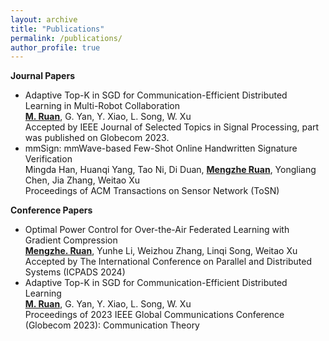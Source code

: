 ```yaml
---
layout: archive
title: "Publications"
permalink: /publications/
author_profile: true
---
```

<!--
**Preprint and Under Review**
-->



**Journal Papers**
* Adaptive Top-K in SGD for Communication-Efficient Distributed Learning in Multi-Robot Collaboration <br>
  **<u>M. Ruan</u>**, G. Yan, Y. Xiao, L. Song, W. Xu <br>
  Accepted by IEEE Journal of Selected Topics in Signal Processing, part was published on Globecom 2023.
* mmSign: mmWave-based Few-Shot Online Handwritten Signature Verification <br>
  Mingda Han, Huanqi Yang, Tao Ni, Di Duan, **<u>Mengzhe Ruan</u>**, Yongliang Chen, Jia Zhang, Weitao Xu <br>
  Proceedings of ACM Transactions on Sensor Network (ToSN)
  
**Conference Papers**
* Optimal Power Control for Over-the-Air Federated Learning with Gradient Compression <br>
  **<u>Mengzhe. Ruan</u>**, Yunhe Li, Weizhou Zhang, Linqi Song, Weitao Xu <br>
  Accepted by The International Conference on Parallel and Distributed Systems (ICPADS 2024)
* Adaptive Top-K in SGD for Communication-Efficient Distributed Learning <br>
  **<u>M. Ruan</u>**, G. Yan, Y. Xiao, L. Song, W. Xu <br>
  Proceedings of 2023 IEEE Global Communications Conference (Globecom 2023): Communication Theory
